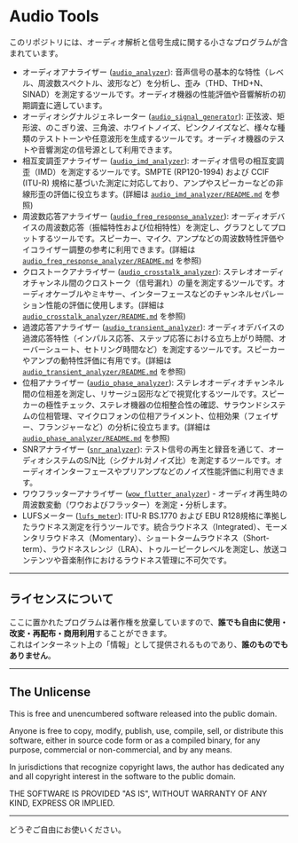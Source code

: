 # Audio Tools

このリポジトリには、オーディオ解析と信号生成に関する小さなプログラムが含まれています。

- オーディオアナライザー ([`audio_analyzer`](./audio_analyzer/README.md)): 音声信号の基本的な特性（レベル、周波数スペクトル、波形など）を分析し、歪み（THD、THD+N、SINAD）を測定するツールです。オーディオ機器の性能評価や音響解析の初期調査に適しています。
- オーディオシグナルジェネレーター ([`audio_signal_generator`](./audio_signal_generator/README.md)): 正弦波、矩形波、のこぎり波、三角波、ホワイトノイズ、ピンクノイズなど、様々な種類のテストトーンや任意波形を生成するツールです。オーディオ機器のテストや音響測定の信号源として利用できます。
- 相互変調歪アナライザー ([`audio_imd_analyzer`](./audio_imd_analyzer/README.md)): オーディオ信号の相互変調歪（IMD）を測定するツールです。SMPTE (RP120-1994) および CCIF (ITU-R) 規格に基づいた測定に対応しており、アンプやスピーカーなどの非線形歪の評価に役立ちます。(詳細は [`audio_imd_analyzer/README.md`](./audio_imd_analyzer/README.md) を参照)
- 周波数応答アナライザー ([`audio_freq_response_analyzer`](./audio_freq_response_analyzer/README.md)): オーディオデバイスの周波数応答（振幅特性および位相特性）を測定し、グラフとしてプロットするツールです。スピーカー、マイク、アンプなどの周波数特性評価やイコライザー調整の参考に利用できます。(詳細は [`audio_freq_response_analyzer/README.md`](./audio_freq_response_analyzer/README.md) を参照)
- クロストークアナライザー ([`audio_crosstalk_analyzer`](./audio_crosstalk_analyzer/README.md)): ステレオオーディオチャンネル間のクロストーク（信号漏れ）の量を測定するツールです。オーディオケーブルやミキサー、インターフェースなどのチャンネルセパレーション性能の評価に使用します。(詳細は [`audio_crosstalk_analyzer/README.md`](./audio_crosstalk_analyzer/README.md) を参照)
- 過渡応答アナライザー ([`audio_transient_analyzer`](./audio_transient_analyzer/README.md)): オーディオデバイスの過渡応答特性（インパルス応答、ステップ応答における立ち上がり時間、オーバーシュート、セトリング時間など）を測定するツールです。スピーカーやアンプの動特性評価に有用です。(詳細は [`audio_transient_analyzer/README.md`](./audio_transient_analyzer/README.md) を参照)
- 位相アナライザー ([`audio_phase_analyzer`](./audio_phase_analyzer/README.md)): ステレオオーディオチャンネル間の位相差を測定し、リサージュ図形などで視覚化するツールです。スピーカーの極性チェック、ステレオ機器の位相整合性の確認、サラウンドシステムの位相管理、マイクロフォンの位相アライメント、位相効果（フェイザー、フランジャーなど）の分析に役立ちます。(詳細は [`audio_phase_analyzer/README.md`](./audio_phase_analyzer/README.md) を参照)
- SNRアナライザー ([`snr_analyzer`](./snr_analyzer/README.md)): テスト信号の再生と録音を通じて、オーディオシステムのS/N比（シグナル対ノイズ比）を測定するツールです。オーディオインターフェースやプリアンプなどのノイズ性能評価に利用できます。
- ワウフラッターアナライザー ([`wow_flutter_analyzer`](./wow_flutter_analyzer/README.md)) - オーディオ再生時の周波数変動（ワウおよびフラッター）を測定・分析します。
- LUFSメーター ([`lufs_meter`](./lufs_meter/README.md)): ITU-R BS.1770 および EBU R128規格に準拠したラウドネス測定を行うツールです。統合ラウドネス（Integrated）、モーメンタリラウドネス（Momentary）、ショートタームラウドネス（Short-term）、ラウドネスレンジ（LRA）、トゥルーピークレベルを測定し、放送コンテンツや音楽制作におけるラウドネス管理に不可欠です。

---

## ライセンスについて

ここに置かれたプログラムは著作権を放棄していますので、**誰でも自由に使用・改変・再配布・商用利用**することができます。  
これはインターネット上の「情報」として提供されるものであり、**誰のものでもありません**。

---

## The Unlicense

This is free and unencumbered software released into the public domain.

Anyone is free to copy, modify, publish, use, compile, sell, or distribute this software, either in source code form or as a compiled binary, for any purpose, commercial or non-commercial, and by any means.

In jurisdictions that recognize copyright laws, the author has dedicated any and all copyright interest in the software to the public domain.

THE SOFTWARE IS PROVIDED "AS IS", WITHOUT WARRANTY OF ANY KIND, EXPRESS OR IMPLIED.

---

どうぞご自由にお使いください。